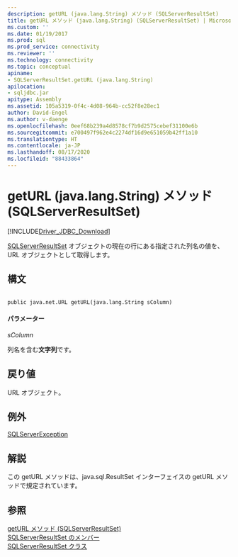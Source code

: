```yaml
---
description: getURL (java.lang.String) メソッド (SQLServerResultSet)
title: getURL メソッド (java.lang.String) (SQLServerResultSet) | Microsoft Docs
ms.custom: ''
ms.date: 01/19/2017
ms.prod: sql
ms.prod_service: connectivity
ms.reviewer: ''
ms.technology: connectivity
ms.topic: conceptual
apiname:
- SQLServerResultSet.getURL (java.lang.String)
apilocation:
- sqljdbc.jar
apitype: Assembly
ms.assetid: 105a5319-0f4c-4d08-964b-cc52f8e28ec1
author: David-Engel
ms.author: v-daenge
ms.openlocfilehash: 0eef68b239a4d8578cf7b9d2575cebef31100e6b
ms.sourcegitcommit: e700497f962e4c2274df16d9e651059b42ff1a10
ms.translationtype: HT
ms.contentlocale: ja-JP
ms.lasthandoff: 08/17/2020
ms.locfileid: "88433864"
---
```

# <a name="geturl-method-javalangstring-sqlserverresultset"></a>getURL (java.lang.String) メソッド (SQLServerResultSet)
[!INCLUDE[Driver_JDBC_Download](../../../includes/driver_jdbc_download.md)]

  [SQLServerResultSet](../../../connect/jdbc/reference/sqlserverresultset-class.md) オブジェクトの現在の行にある指定された列名の値を、URL オブジェクトとして取得します。  
  
## <a name="syntax"></a>構文  
  
```  
  
public java.net.URL getURL(java.lang.String sColumn)  
```  
  
#### <a name="parameters"></a>パラメーター  
 *sColumn*  
  
 列名を含む**文字列**です。  
  
## <a name="return-value"></a>戻り値  
 URL オブジェクト。  
  
## <a name="exceptions"></a>例外  
 [SQLServerException](../../../connect/jdbc/reference/sqlserverexception-class.md)  
  
## <a name="remarks"></a>解説  
 この getURL メソッドは、java.sql.ResultSet インターフェイスの getURL メソッドで規定されています。  
  
## <a name="see-also"></a>参照  
 [getURL メソッド &#40;SQLServerResultSet&#41;](../../../connect/jdbc/reference/geturl-method-sqlserverresultset.md)   
 [SQLServerResultSet のメンバー](../../../connect/jdbc/reference/sqlserverresultset-members.md)   
 [SQLServerResultSet クラス](../../../connect/jdbc/reference/sqlserverresultset-class.md)  
  
  

